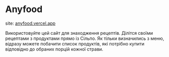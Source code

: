 # Anyfood

site: [anyfood.vercel.app](https://anyfood.vercel.app)

Використовуйте цей сайт для знаходження рецептів. 
Ділітся своїми рецептами з продуктами прямо із Сільпо.
Як тільки визначились з меню, відразу можете побачити список продуктів,
які потрібно купити відповідно до обраних порцій кожної страви.
